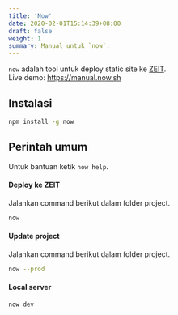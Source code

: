 ```yaml
---
title: 'Now'
date: 2020-02-01T15:14:39+08:00
draft: false
weight: 1
summary: Manual untuk `now`.
---
```


`now` adalah tool untuk deploy static site ke [ZEIT](https://zeit.co).  
Live demo: https://manual.now.sh

## Instalasi
```bash
npm install -g now
```

## Perintah umum
Untuk bantuan ketik `now help`.

#### Deploy ke ZEIT
Jalankan command berikut dalam folder project.
```bash
now
```

#### Update project
Jalankan command berikut dalam folder project.
```bash
now --prod
```

#### Local server
```bash
now dev
```